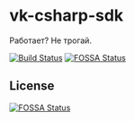# vk-csharp-sdk
Работает? Не трогай.

[![Build Status](https://travis-ci.org/Pringar/vk-csharp-sdk.svg?branch=master)](https://travis-ci.org/Pringar/vk-csharp-sdk)
[![FOSSA Status](https://app.fossa.io/api/projects/git%2Bgithub.com%2FPringar%2Fvk-csharp-sdk.svg?type=shield)](https://app.fossa.io/projects/git%2Bgithub.com%2FPringar%2Fvk-csharp-sdk?ref=badge_shield)


## License
[![FOSSA Status](https://app.fossa.io/api/projects/git%2Bgithub.com%2FPringar%2Fvk-csharp-sdk.svg?type=large)](https://app.fossa.io/projects/git%2Bgithub.com%2FPringar%2Fvk-csharp-sdk?ref=badge_large)